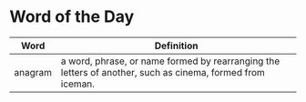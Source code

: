 # Word of the Day

|Word|Definition|
|---|---|
|anagram|a word, phrase, or name formed by rearranging the letters of another, such as cinema, formed from iceman.|